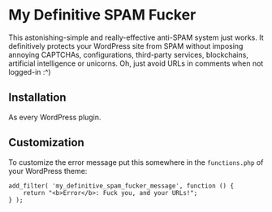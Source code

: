 # My Definitive SPAM Fucker

This astonishing-simple and really-effective anti-SPAM system just works. It definitively protects your WordPress site from SPAM without imposing annoying CAPTCHAs, configurations, third-party services, blockchains, artificial intelligence or unicorns. Oh, just avoid URLs in comments when not logged-in :^)

## Installation

As every WordPress plugin.

## Customization

To customize the error message put this somewhere in the `functions.php` of your WordPress theme:

	add_filter( 'my_definitive_spam_fucker_message', function () {
		return "<b>Error</b>: Fuck you, and your URLs!";
	} );
